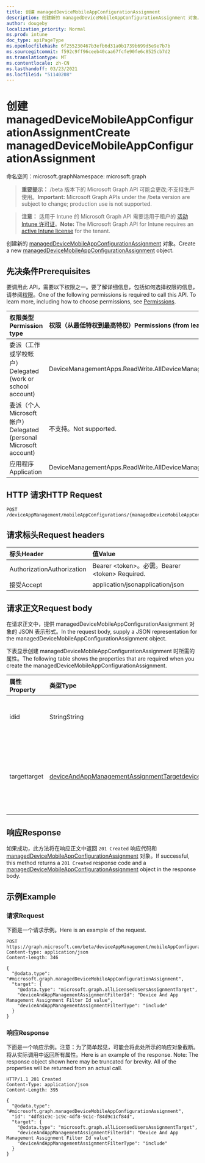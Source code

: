 ```yaml
---
title: 创建 managedDeviceMobileAppConfigurationAssignment
description: 创建新的 managedDeviceMobileAppConfigurationAssignment 对象。
author: dougeby
localization_priority: Normal
ms.prod: intune
doc_type: apiPageType
ms.openlocfilehash: 6f255230467b3efb6d31a0b1739b699d5e9e7b7b
ms.sourcegitcommit: f592c9ff96ceeb40caa67fcfe90fe6c8525cb7d2
ms.translationtype: MT
ms.contentlocale: zh-CN
ms.lasthandoff: 03/23/2021
ms.locfileid: "51140208"
---
```

# <a name="create-manageddevicemobileappconfigurationassignment"></a><span data-ttu-id="0420d-103">创建 managedDeviceMobileAppConfigurationAssignment</span><span class="sxs-lookup"><span data-stu-id="0420d-103">Create managedDeviceMobileAppConfigurationAssignment</span></span>

<span data-ttu-id="0420d-104">命名空间：microsoft.graph</span><span class="sxs-lookup"><span data-stu-id="0420d-104">Namespace: microsoft.graph</span></span>

> <span data-ttu-id="0420d-105">**重要提示：** /beta 版本下的 Microsoft Graph API 可能会更改;不支持生产使用。</span><span class="sxs-lookup"><span data-stu-id="0420d-105">**Important:** Microsoft Graph APIs under the /beta version are subject to change; production use is not supported.</span></span>

> <span data-ttu-id="0420d-106">**注意：** 适用于 Intune 的 Microsoft Graph API 需要适用于租户的 [活动 Intune 许可证](https://go.microsoft.com/fwlink/?linkid=839381)。</span><span class="sxs-lookup"><span data-stu-id="0420d-106">**Note:** The Microsoft Graph API for Intune requires an [active Intune license](https://go.microsoft.com/fwlink/?linkid=839381) for the tenant.</span></span>

<span data-ttu-id="0420d-107">创建新的 [managedDeviceMobileAppConfigurationAssignment](../resources/intune-apps-manageddevicemobileappconfigurationassignment.md) 对象。</span><span class="sxs-lookup"><span data-stu-id="0420d-107">Create a new [managedDeviceMobileAppConfigurationAssignment](../resources/intune-apps-manageddevicemobileappconfigurationassignment.md) object.</span></span>

## <a name="prerequisites"></a><span data-ttu-id="0420d-108">先决条件</span><span class="sxs-lookup"><span data-stu-id="0420d-108">Prerequisites</span></span>
<span data-ttu-id="0420d-p101">要调用此 API，需要以下权限之一。要了解详细信息，包括如何选择权限的信息，请参阅[权限](/graph/permissions-reference)。</span><span class="sxs-lookup"><span data-stu-id="0420d-p101">One of the following permissions is required to call this API. To learn more, including how to choose permissions, see [Permissions](/graph/permissions-reference).</span></span>

|<span data-ttu-id="0420d-111">权限类型</span><span class="sxs-lookup"><span data-stu-id="0420d-111">Permission type</span></span>|<span data-ttu-id="0420d-112">权限（从最低特权到最高特权）</span><span class="sxs-lookup"><span data-stu-id="0420d-112">Permissions (from least to most privileged)</span></span>|
|:---|:---|
|<span data-ttu-id="0420d-113">委派（工作或学校帐户）</span><span class="sxs-lookup"><span data-stu-id="0420d-113">Delegated (work or school account)</span></span>|<span data-ttu-id="0420d-114">DeviceManagementApps.ReadWrite.All</span><span class="sxs-lookup"><span data-stu-id="0420d-114">DeviceManagementApps.ReadWrite.All</span></span>|
|<span data-ttu-id="0420d-115">委派（个人 Microsoft 帐户）</span><span class="sxs-lookup"><span data-stu-id="0420d-115">Delegated (personal Microsoft account)</span></span>|<span data-ttu-id="0420d-116">不支持。</span><span class="sxs-lookup"><span data-stu-id="0420d-116">Not supported.</span></span>|
|<span data-ttu-id="0420d-117">应用程序</span><span class="sxs-lookup"><span data-stu-id="0420d-117">Application</span></span>|<span data-ttu-id="0420d-118">DeviceManagementApps.ReadWrite.All</span><span class="sxs-lookup"><span data-stu-id="0420d-118">DeviceManagementApps.ReadWrite.All</span></span>|

## <a name="http-request"></a><span data-ttu-id="0420d-119">HTTP 请求</span><span class="sxs-lookup"><span data-stu-id="0420d-119">HTTP Request</span></span>
<!-- {
  "blockType": "ignored"
}
-->
``` http
POST /deviceAppManagement/mobileAppConfigurations/{managedDeviceMobileAppConfigurationId}/assignments
```

## <a name="request-headers"></a><span data-ttu-id="0420d-120">请求标头</span><span class="sxs-lookup"><span data-stu-id="0420d-120">Request headers</span></span>
|<span data-ttu-id="0420d-121">标头</span><span class="sxs-lookup"><span data-stu-id="0420d-121">Header</span></span>|<span data-ttu-id="0420d-122">值</span><span class="sxs-lookup"><span data-stu-id="0420d-122">Value</span></span>|
|:---|:---|
|<span data-ttu-id="0420d-123">Authorization</span><span class="sxs-lookup"><span data-stu-id="0420d-123">Authorization</span></span>|<span data-ttu-id="0420d-124">Bearer &lt;token&gt;。必需。</span><span class="sxs-lookup"><span data-stu-id="0420d-124">Bearer &lt;token&gt; Required.</span></span>|
|<span data-ttu-id="0420d-125">接受</span><span class="sxs-lookup"><span data-stu-id="0420d-125">Accept</span></span>|<span data-ttu-id="0420d-126">application/json</span><span class="sxs-lookup"><span data-stu-id="0420d-126">application/json</span></span>|

## <a name="request-body"></a><span data-ttu-id="0420d-127">请求正文</span><span class="sxs-lookup"><span data-stu-id="0420d-127">Request body</span></span>
<span data-ttu-id="0420d-128">在请求正文中，提供 managedDeviceMobileAppConfigurationAssignment 对象的 JSON 表示形式。</span><span class="sxs-lookup"><span data-stu-id="0420d-128">In the request body, supply a JSON representation for the managedDeviceMobileAppConfigurationAssignment object.</span></span>

<span data-ttu-id="0420d-129">下表显示创建 managedDeviceMobileAppConfigurationAssignment 时所需的属性。</span><span class="sxs-lookup"><span data-stu-id="0420d-129">The following table shows the properties that are required when you create the managedDeviceMobileAppConfigurationAssignment.</span></span>

|<span data-ttu-id="0420d-130">属性</span><span class="sxs-lookup"><span data-stu-id="0420d-130">Property</span></span>|<span data-ttu-id="0420d-131">类型</span><span class="sxs-lookup"><span data-stu-id="0420d-131">Type</span></span>|<span data-ttu-id="0420d-132">说明</span><span class="sxs-lookup"><span data-stu-id="0420d-132">Description</span></span>|
|:---|:---|:---|
|<span data-ttu-id="0420d-133">id</span><span class="sxs-lookup"><span data-stu-id="0420d-133">id</span></span>|<span data-ttu-id="0420d-134">String</span><span class="sxs-lookup"><span data-stu-id="0420d-134">String</span></span>|<span data-ttu-id="0420d-135">实体的唯一标识符。</span><span class="sxs-lookup"><span data-stu-id="0420d-135">Unique identifier of the entity.</span></span>|
|<span data-ttu-id="0420d-136">target</span><span class="sxs-lookup"><span data-stu-id="0420d-136">target</span></span>|[<span data-ttu-id="0420d-137">deviceAndAppManagementAssignmentTarget</span><span class="sxs-lookup"><span data-stu-id="0420d-137">deviceAndAppManagementAssignmentTarget</span></span>](../resources/intune-shared-deviceandappmanagementassignmenttarget.md)|<span data-ttu-id="0420d-138">将 T&C 策略分配到的分配目标。</span><span class="sxs-lookup"><span data-stu-id="0420d-138">Assignment target that the T&C policy is assigned to.</span></span>|



## <a name="response"></a><span data-ttu-id="0420d-139">响应</span><span class="sxs-lookup"><span data-stu-id="0420d-139">Response</span></span>
<span data-ttu-id="0420d-140">如果成功，此方法将在响应正文中返回 `201 Created` 响应代码和 [managedDeviceMobileAppConfigurationAssignment](../resources/intune-apps-manageddevicemobileappconfigurationassignment.md) 对象。</span><span class="sxs-lookup"><span data-stu-id="0420d-140">If successful, this method returns a `201 Created` response code and a [managedDeviceMobileAppConfigurationAssignment](../resources/intune-apps-manageddevicemobileappconfigurationassignment.md) object in the response body.</span></span>

## <a name="example"></a><span data-ttu-id="0420d-141">示例</span><span class="sxs-lookup"><span data-stu-id="0420d-141">Example</span></span>

### <a name="request"></a><span data-ttu-id="0420d-142">请求</span><span class="sxs-lookup"><span data-stu-id="0420d-142">Request</span></span>
<span data-ttu-id="0420d-143">下面是一个请求示例。</span><span class="sxs-lookup"><span data-stu-id="0420d-143">Here is an example of the request.</span></span>
``` http
POST https://graph.microsoft.com/beta/deviceAppManagement/mobileAppConfigurations/{managedDeviceMobileAppConfigurationId}/assignments
Content-type: application/json
Content-length: 346

{
  "@odata.type": "#microsoft.graph.managedDeviceMobileAppConfigurationAssignment",
  "target": {
    "@odata.type": "microsoft.graph.allLicensedUsersAssignmentTarget",
    "deviceAndAppManagementAssignmentFilterId": "Device And App Management Assignment Filter Id value",
    "deviceAndAppManagementAssignmentFilterType": "include"
  }
}
```

### <a name="response"></a><span data-ttu-id="0420d-144">响应</span><span class="sxs-lookup"><span data-stu-id="0420d-144">Response</span></span>
<span data-ttu-id="0420d-p102">下面是一个响应示例。注意：为了简单起见，可能会将此处所示的响应对象截断。将从实际调用中返回所有属性。</span><span class="sxs-lookup"><span data-stu-id="0420d-p102">Here is an example of the response. Note: The response object shown here may be truncated for brevity. All of the properties will be returned from an actual call.</span></span>
``` http
HTTP/1.1 201 Created
Content-Type: application/json
Content-Length: 395

{
  "@odata.type": "#microsoft.graph.managedDeviceMobileAppConfigurationAssignment",
  "id": "4df81c9c-1c9c-4df8-9c1c-f84d9c1cf84d",
  "target": {
    "@odata.type": "microsoft.graph.allLicensedUsersAssignmentTarget",
    "deviceAndAppManagementAssignmentFilterId": "Device And App Management Assignment Filter Id value",
    "deviceAndAppManagementAssignmentFilterType": "include"
  }
}
```




